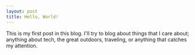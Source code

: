 ```yaml
---
layout: post
title: Hello, World!
---
```


This is my first post in this blog. I'll try to blog about things that I care about; anything about tech, the great outdoors, traveling, or anything that catches my attention.
